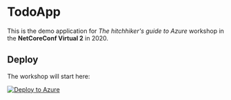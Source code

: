 # TodoApp

This is the demo application for *The hitchhiker's guide to Azure* workshop in the **NetCoreConf Virtual 2** in 2020.

## Deploy

The workshop will start here:

[![Deploy to Azure](https://aka.ms/deploytoazurebutton)](https://portal.azure.com/#create/Microsoft.Template/uri/https%3A%2F%2Fraw.githubusercontent.com%2Ffernandoescolar%2Fnetcoreconf2020%2Fmain%2Fazuredeploy.json)


